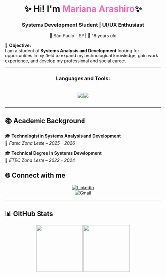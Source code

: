
<h1 align="center">✨ Hi! I'm <span style="color:#ff69b4;">Mariana Arashiro</span>✨ </h1>

<h3 align="center">Systems Development Student | UI/UX Enthusiast</h3>
<p align="center">
  📍 São Paulo - SP | 📆 18 years old 
</p>

🎯 **Objective:**  
I am a student of **Systems Analysis and Development** looking for opportunities in my field to expand my technological knowledge, gain work experience, and develop my professional and social career.

---

<h3 align="center">Languages and Tools:</h3>
<br> 

<div align="center">
    <img src="https://skillicons.dev/icons?i=bootstrap,html,css,php,github,figma,kotlin" align="center" />
    <img src="https://skillicons.dev/icons?i=javascript,tailwind,java,mysql,laravel,react" align="center" />
</div>

<br/>

---

## 📚 Academic Background

🎓 **Technologist in Systems Analysis and Development**  
📍 *Fatec Zona Leste* – *2025 - 2026*  

🎓 **Technical Degree in Systems Development**  
📍 *ETEC Zona Leste* – *2022 - 2024*  


## 🌐 Connect with me  
<div align="center">

[![LinkedIn](https://img.shields.io/badge/LinkedIn-0A66C2?style=for-the-badge&logo=linkedin&logoColor=white)](https://www.linkedin.com/in/mariana-arashiro)  
[![Gmail](https://img.shields.io/badge/Gmail-D14836?style=for-the-badge&logo=gmail&logoColor=white)](mailto:marianaarashiro09@gmail.com)  

</div>

---

## 📊 GitHub Stats
<p align="center">
  <img height="150" src="https://github-readme-stats.vercel.app/api?username=marianafeitosa&theme=react&show_icons=true&include_all_commits=true" />
  <img height="150" src="https://github-readme-stats.vercel.app/api/top-langs/?username=marianafeitosa&theme=react&layout=compact" />
</p>
